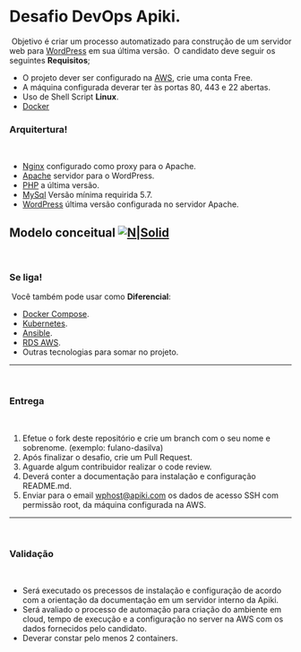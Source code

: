 # Desafio DevOps Apiki.
​
Objetivo é criar um processo automatizado para construção de um servidor web para [WordPress](https://wordpress.org/) em sua última versão.
​
O candidato deve seguir os seguintes **Requisitos**;
​
 - O projeto dever ser configurado na [AWS](https://aws.amazon.com/free/), crie uma conta Free.
 - A máquina configurada deverar ter às portas 80, 443 e 22 abertas.
 - Uso de Shell Script **Linux**.
 - [Docker](https://www.docker.com/) 
​
### Arquitertura!
​
 - [Nginx](https://www.nginx.com/) configurado como proxy para o Apache.
 - [Apache](https://www.apache.org/) servidor para o WordPress.
 - [PHP](https://php.net/) a última versão.
 - [MySql](https://www.mysql.com/) Versão mínima requirida 5.7.
 - [WordPress](https://wordpress.org) última versão configurada no servidor Apache.
 
 **Modelo conceitual**
​
[![N|Solid](https://apiki.com/wp-content/uploads/2019/05/Screenshot_20190515_174205.png)](https://docs.nginx.com/nginx/admin-guide/web-server/reverse-proxy/)
​
---
​
### Se liga!
​
Você também pode usar como **Diferencial**:
 
 - [Docker Compose](https://docs.docker.com/compose/).
 - [Kubernetes](https://kubernetes.io/).
 - [Ansible](https://www.ansible.com/).
 - [RDS AWS](https://aws.amazon.com/pt/rds/).
 - Outras tecnologias para somar no projeto. 
​
---
​
### Entrega
​
1. Efetue o fork deste repositório e crie um branch com o seu nome e sobrenome. (exemplo: fulano-dasilva)
2. Após finalizar o desafio, crie um Pull Request.
3. Aguarde algum contribuidor realizar o code review.
4. Deverá conter a documentação para instalação e configuração README.md.
5. Enviar para o email wphost@apiki.com os dados de acesso SSH com permissão root, da máquina configurada na AWS.
​
---
​
### Validação
​
* Será executado os precessos de instalação e configuração de acordo com a orientação da documentação em um servidor interno da Apiki.
* Será avaliado o processo de automação para criação do ambiente em cloud, tempo de execução e a configuração no server na AWS com os dados fornecidos pelo candidato.
* Deverar constar pelo menos 2 containers.
